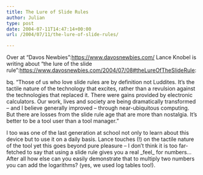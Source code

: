 ```yaml
---
title: The Lure of Slide Rules
author: Julian
type: post
date: 2004-07-11T14:47:14+00:00
url: /2004/07/11/the-lure-of-slide-rules/

---
```

Over at &#8220;Davos Newbies&#8221;:https://www.davosnewbies.com/ Lance Knobel is writing about &#8220;the lure of the slide rule&#8221;:https://www.davosnewbies.com/2004/07/08#theLureOfTheSlideRule:

bq. &#8220;Those of us who love slide rules are by definition not Luddites. It&#8217;s the tactile nature of the technology that excites, rather than a revulsion against the technologies that replaced it. There were gains provided by electronic calculators. Our work, lives and society are being dramatically transformed &#8211; and I believe generally improved &#8211; through near-ubiquitous computing. But there are losses from the slide rule age that are more than nostalgia. It&#8217;s better to be a tool user than a tool manager.&#8221;

I too was one of the last generation at school not only to learn about this device but to use it on a daily basis. Lance touches (!) on the tactile nature of the tool yet this goes beyond pure pleasure &#8211; I don&#8217;t think it is too far-fetched to say that using a slide rule gives you a real \_feel\_ for numbers&#8230; After all how else can you easily demonstrate that to multiply two numbers you can add the logarithms? (yes, we used log tables too!).